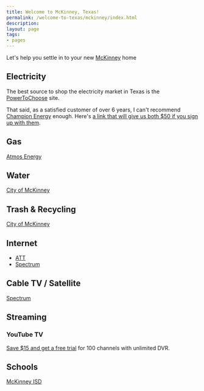 ```yaml
---
title: Welcome to McKinney, Texas!
permalink: /welcome-to-texas/mckinney/index.html
description:
layout: page
tags:
- pages
---
```


Let's help you settle in to your new [McKinney](https://www.mckinneytexas.org) home

## Electricity

The best source to shop the electricity market in Texas is the [PowerToChoose](https://powertochoose.org) site.

That said, as a satisfied customer of over 6 years, I can't recommend [Champion Energy](https://www.championenergyservices.com/Residential/Sign-Up/Special-Offers/Get-Connected?refer=EWALLACE10872 ) enough. Here's [a link that will give us both $50 if you sign up with them](https://www.championenergyservices.com/Residential/Sign-Up/Special-Offers/Get-Connected?refer=EWALLACE10872).

## Gas

[Atmos Energy](https://www.atmosenergy.com)

## Water

[City of McKinney](https://www.mckinneytexas.org/169/Water-Billing)

## Trash & Recycling

[City of McKinney](https://www.mckinneytexas.org/503/Residential-Trash-Services)

## Internet

- [ATT](https://www.att.com/internet/)
- [Spectrum](https://www.spectrum.com)

## Cable TV / Satellite

[Spectrum](https://www.spectrum.com)

## Streaming

### YouTube TV

[Save $15 and get a free trial](https://tv.youtube.com/referral/r3m2ikgz3vzmho) for 100 channels with unlimited DVR.

## Schools

[McKinney ISD](https://www.mckinneyisd.net)
